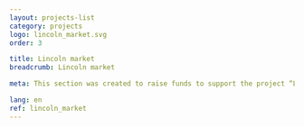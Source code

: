 ```yaml
---
layout: projects-list
category: projects
logo: lincoln_market.svg
order: 3

title: Lincoln market
breadcrumb: Lincoln market

meta: This section was created to raise funds to support the project “Lincoln&nbsp;virus”. By purchasing products from our partners, you financially support our project. Our partners are the most famous and major publishers and suppliers of goods.

lang: en
ref: lincoln_market
---
```

